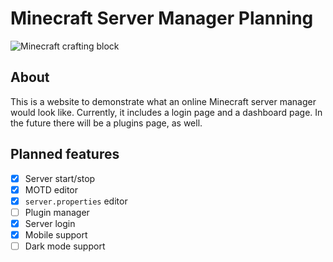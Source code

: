 # Minecraft Server Manager Planning

![Minecraft crafting block](https://uploads.lakkie.net/minecraft.png)

## About
This is a website to demonstrate what an online Minecraft server manager would look like. Currently, it includes a login page and a dashboard page. In the future there will be a plugins page, as well.

## Planned features
- [x] Server start/stop
- [x] MOTD editor
- [x] `server.properties` editor
- [ ] Plugin manager
- [x] Server login
- [x] Mobile support
- [ ] Dark mode support